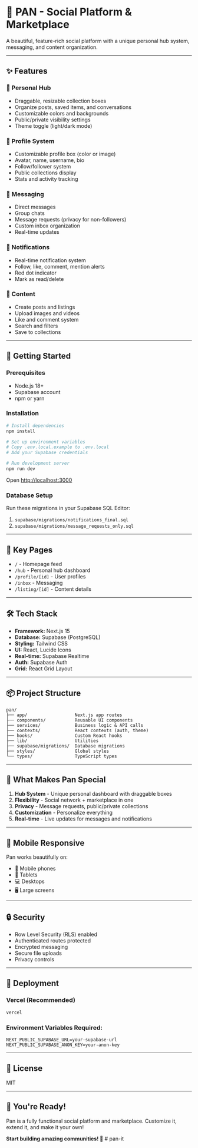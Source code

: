 # 🌟 PAN - Social Platform & Marketplace

A beautiful, feature-rich social platform with a unique personal hub system, messaging, and content organization.

---

## ✨ Features

### 🎯 Personal Hub
- Draggable, resizable collection boxes
- Organize posts, saved items, and conversations
- Customizable colors and backgrounds
- Public/private visibility settings
- Theme toggle (light/dark mode)

### 👤 Profile System
- Customizable profile box (color or image)
- Avatar, name, username, bio
- Follow/follower system
- Public collections display
- Stats and activity tracking

### 💬 Messaging
- Direct messages
- Group chats  
- Message requests (privacy for non-followers)
- Custom inbox organization
- Real-time updates

### 🔔 Notifications
- Real-time notification system
- Follow, like, comment, mention alerts
- Red dot indicator
- Mark as read/delete

### 📱 Content
- Create posts and listings
- Upload images and videos
- Like and comment system
- Search and filters
- Save to collections

---

## 🚀 Getting Started

### Prerequisites
- Node.js 18+
- Supabase account
- npm or yarn

### Installation

```bash
# Install dependencies
npm install

# Set up environment variables
# Copy .env.local.example to .env.local
# Add your Supabase credentials

# Run development server
npm run dev
```

Open [http://localhost:3000](http://localhost:3000)

### Database Setup

Run these migrations in your Supabase SQL Editor:

1. `supabase/migrations/notifications_final.sql`
2. `supabase/migrations/message_requests_only.sql`

---

## 🎨 Key Pages

- `/` - Homepage feed
- `/hub` - Personal hub dashboard
- `/profile/[id]` - User profiles
- `/inbox` - Messaging
- `/listing/[id]` - Content details

---

## 🛠️ Tech Stack

- **Framework:** Next.js 15
- **Database:** Supabase (PostgreSQL)
- **Styling:** Tailwind CSS
- **UI:** React, Lucide Icons
- **Real-time:** Supabase Realtime
- **Auth:** Supabase Auth
- **Grid:** React Grid Layout

---

## 📦 Project Structure

```
pan/
├── app/                  Next.js app routes
├── components/           Reusable UI components
├── services/             Business logic & API calls
├── contexts/             React contexts (auth, theme)
├── hooks/                Custom React hooks
├── lib/                  Utilities
├── supabase/migrations/  Database migrations
├── styles/               Global styles
└── types/                TypeScript types
```

---

## 🎯 What Makes Pan Special

1. **Hub System** - Unique personal dashboard with draggable boxes
2. **Flexibility** - Social network + marketplace in one
3. **Privacy** - Message requests, public/private collections
4. **Customization** - Personalize everything
5. **Real-time** - Live updates for messages and notifications

---

## 📱 Mobile Responsive

Pan works beautifully on:
- 📱 Mobile phones
- 📲 Tablets
- 💻 Desktops
- 🖥️ Large screens

---

## 🔒 Security

- Row Level Security (RLS) enabled
- Authenticated routes protected
- Encrypted messaging
- Secure file uploads
- Privacy controls

---

## 🚀 Deployment

### Vercel (Recommended)
```bash
vercel
```

### Environment Variables Required:
```
NEXT_PUBLIC_SUPABASE_URL=your-supabase-url
NEXT_PUBLIC_SUPABASE_ANON_KEY=your-anon-key
```

---

## 📄 License

MIT

---

## 🎉 You're Ready!

Pan is a fully functional social platform and marketplace. Customize it, extend it, and make it your own!

**Start building amazing communities! 🚀**
#   p a n - i t  
 